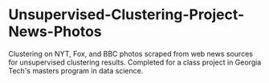 # Unsupervised-Clustering-Project-News-Photos
Clustering on NYT, Fox, and BBC photos scraped from web news sources for unsupervised clustering results. 
Completed for a class project in Georgia Tech's masters program in data science.
